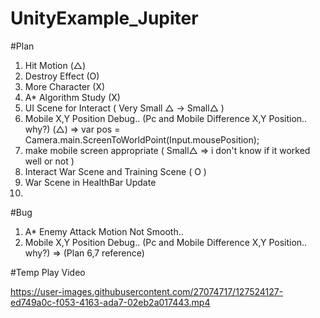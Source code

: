 # UnityExample_Jupiter

#Plan
1. Hit Motion (△)
2. Destroy Effect (O)
3. More Character (X)
4. A* Algorithm Study (X)
5. UI Scene for Interact ( Very Small △ -> Small△ )
6. Mobile X,Y Position Debug.. (Pc and Mobile Difference X,Y Position.. why?) (△) 
   => var pos = Camera.main.ScreenToWorldPoint(Input.mousePosition);
7. make mobile screen appropriate ( Small△ => i don't know if it worked well or not )
8. Interact War Scene and Training Scene ( O )
9. War Scene in HealthBar Update
10. 

#Bug
1. A* Enemy Attack Motion Not Smooth..
2. Mobile X,Y Position Debug.. (Pc and Mobile Difference X,Y Position.. why?) => (Plan 6,7 reference)

#Temp Play Video


https://user-images.githubusercontent.com/27074717/127524127-ed749a0c-f053-4163-ada7-02eb2a017443.mp4



